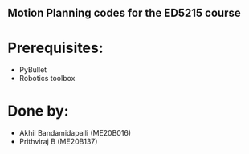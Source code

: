 ## Motion Planning codes for the ED5215 course

# Prerequisites:
- PyBullet
- Robotics toolbox

# Done by:
- Akhil Bandamidapalli (ME20B016)
- Prithviraj B (ME20B137)


